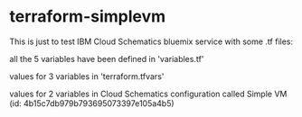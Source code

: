 # terraform-simplevm
This is just to test IBM Cloud Schematics bluemix service with some .tf files:

all the 5 variables have been defined in 'variables.tf'

values for 3 variables in 'terraform.tfvars'

values for 2 variables in Cloud Schematics configuration called Simple VM (id: 4b15c7db979b793695073397e105a4b5)


